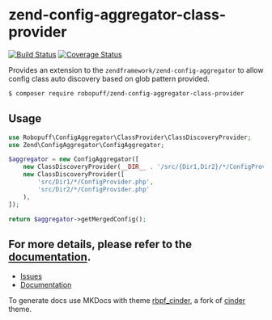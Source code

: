 # zend-config-aggregator-class-provider

[![Build Status](https://travis-ci.org/robopuff/zend-config-aggregator-class-provider.svg?branch=master)](https://travis-ci.org/robopuff/zend-config-aggregator-class-provider)
[![Coverage Status](https://coveralls.io/repos/github/robopuff/zend-config-aggregator-class-provider/badge.svg?branch=master)](https://coveralls.io/github/robopuff/zend-config-aggregator-class-provider?branch=master)

Provides an extension to the  `zendframework/zend-config-aggregator` to allow config class auto discovery based
on glob pattern provided.

```bash
$ composer require robopuff/zend-config-aggregator-class-provider
```

## Usage

```php
use Robopuff\ConfigAggregator\ClassProvider\ClassDiscoveryProvider;
use Zend\ConfigAggregator\ConfigAggregator;

$aggregator = new ConfigAggregator([
    new ClassDiscoveryProvider(__DIR__ . '/src/{Dir1,Dir2}/*/ConfigProvider.php'),
    new ClassDiscoveryProvider([
        'src/Dir1/*/ConfigProvider.php',
        'src/Dir2/*/ConfigProvider.php'
    ),
]);

return $aggregator->getMergedConfig();
```

For more details, please refer to the [documentation](https://robopuff.github.io/zend-config-aggregator-class-provider).
---
- [Issues](https://github.com/robopuff/zend-config-aggregator-class-provider/issues)
- [Documentation](https://robopuff.github.io/zend-config-aggregator-class-provider) 

To generate docs use MKDocs with theme [rbpf_cinder](https://github.com/robopuff/rbpf_cinder), a fork of 
[cinder](https://github.com/chrissimpkins/cinder) theme.